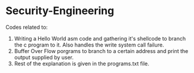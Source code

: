# Security-Engineering
Codes related to: 
1. Writing a Hello World asm code and gathering it's shellcode to branch the c program to it. Also handles the write system call failure. 
2. Buffer Over Flow porgrams to branch to a certain address and print the output supplied by user. 
3. Rest of the explanation is given in the programs.txt file.
